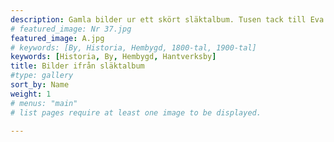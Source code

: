 ```yaml
---
description: Gamla bilder ur ett skört släktalbum. Tusen tack till Eva Ahrenstedt(Klättorp 116) för bilderna! Klicka på en bild för att se bildtext.
# featured_image: Nr 37.jpg
featured_image: A.jpg
# keywords: [By, Historia, Hembygd, 1800-tal, 1900-tal]
keywords: [Historia, By, Hembygd, Hantverksby]
title: Bilder ifrån släktalbum 
#type: gallery
sort_by: Name
weight: 1
# menus: "main"
# list pages require at least one image to be displayed.

---
```

